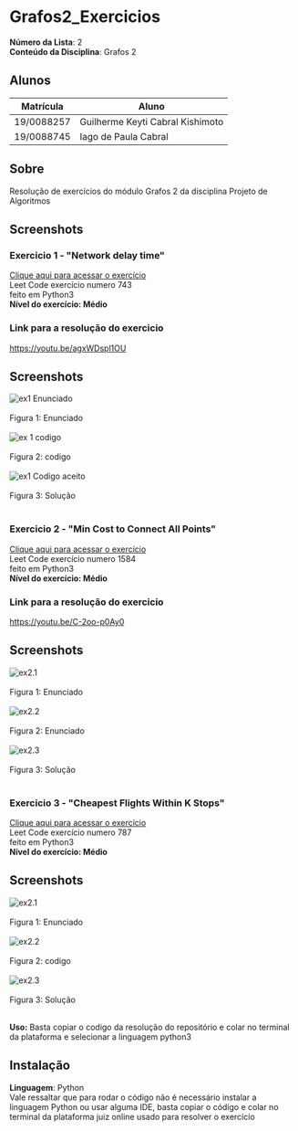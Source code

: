 # Grafos2_Exercicios

**Número da Lista**: 2<br>
**Conteúdo da Disciplina**: Grafos 2<br>

## Alunos
|Matrícula | Aluno |
| -- | -- |
| 19/0088257	  |  Guilherme Keyti Cabral Kishimoto |
| 19/0088745  |  Iago de Paula Cabral |

## Sobre 
Resolução de exercícios do módulo Grafos 2 da disciplina Projeto de Algoritmos

## Screenshots
### Exercicio 1 - "Network delay time"
[Clique aqui para acessar o exercício](https://leetcode.com/problems/network-delay-time/description/)<br>
Leet Code exercício numero 743<br>
feito em Python3<br>
**Nível do exercício: Médio**<br>
###  Link para a resolução do exercicio
https://youtu.be/agxWDspl1OU
## Screenshots
![ex1 Enunciado](https://github.com/projeto-de-algoritmos/Grafos2-Dupla12/blob/master/img/Enunciado_1.jpg?raw=true)<br><br>
Figura 1: Enunciado<br><br>
![ex 1 codigo](https://github.com/projeto-de-algoritmos/Grafos2-Dupla12/blob/master/img/ex1_codigo.jpg?raw=true)<br><br>
Figura 2: codigo<br><br>
![ex1 Codigo aceito](https://github.com/projeto-de-algoritmos/Grafos2-Dupla12/blob/master/img/aceito.jpg?raw=true)<br><br>
Figura 3: Solução<br><br>

### Exercicio 2 - "Min Cost to Connect All Points"
[Clique aqui para acessar o exercício](https://leetcode.com/problems/min-cost-to-connect-all-points/)<br>
Leet Code exercício numero 1584<br>
feito em Python3<br>
**Nível do exercício: Médio**<br>
### Link para a resolução do exercicio
https://youtu.be/C-2oo-p0Ay0
## Screenshots
![ex2.1](https://github.com/projeto-de-algoritmos/Grafos2-Dupla12/blob/master/img/ex2.1.png?raw=true)<br><br>
Figura 1: Enunciado<br><br>
![ex2.2](https://github.com/projeto-de-algoritmos/Grafos2-Dupla12/blob/master/img/ex2.2.png?raw=true)<br><br>
Figura 2: Enunciado<br><br>
![ex2.3](https://github.com/projeto-de-algoritmos/Grafos2-Dupla12/blob/master/img/ex2.3.png?raw=true)<br><br>
Figura 3: Solução<br><br>

### Exercicio 3 - "Cheapest Flights Within K Stops"
[Clique aqui para acessar o exercício](https://leetcode.com/problems/cheapest-flights-within-k-stops/description/)<br>
Leet Code exercício numero 787<br>
feito em Python3<br>
**Nível do exercício: Médio**<br>
## Screenshots
![ex2.1](https://github.com/projeto-de-algoritmos/Grafos2-Dupla12/blob/master/img/ex3.1.png?raw=true)<br><br>
Figura 1: Enunciado<br><br>
![ex2.2](https://github.com/projeto-de-algoritmos/Grafos2-Dupla12/blob/master/img/ex3.2.png?raw=true)<br><br>
Figura 2: codigo<br><br>
![ex2.3](https://github.com/projeto-de-algoritmos/Grafos2-Dupla12/blob/master/img/ex3.3.png?raw=true)<br><br>
Figura 3: Solução<br><br>


**Uso:**
Basta copiar o codigo da resolução do repositório e colar no terminal da plataforma  e selecionar a linguagem python3

## Instalação 
**Linguagem**: Python<br>
Vale ressaltar que para rodar o código não é necessário instalar a linguagem Python ou usar alguma IDE, basta copiar o código e colar no terminal da plataforma juiz online usado para resolver o exercício





